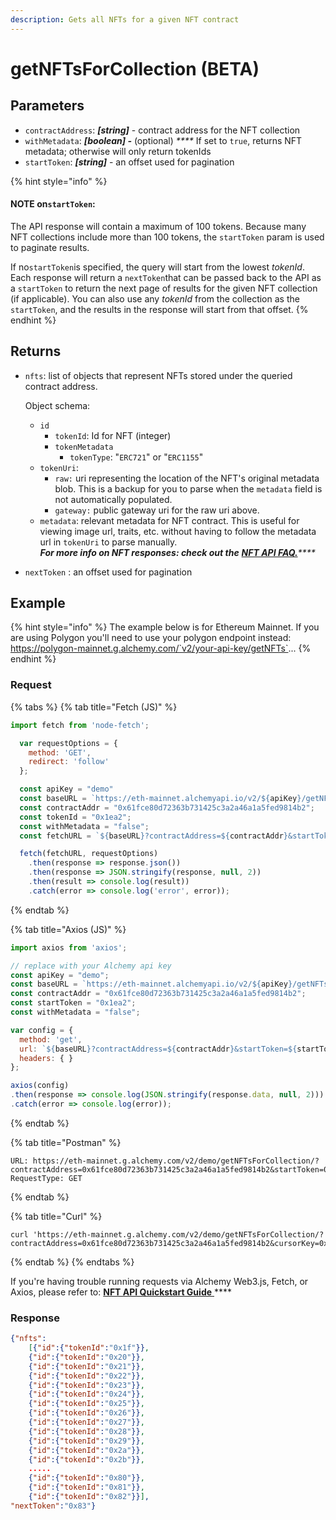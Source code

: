 ```yaml
---
description: Gets all NFTs for a given NFT contract
---
```


# getNFTsForCollection (BETA)

## Parameters

* `contractAddress`: _**\[string]**_ - contract address for the NFT collection
* `withMetadata`: _**\[boolean] -**_ (optional)  _****_  If set to `true`, returns NFT metadata; otherwise will only return tokenIds
* `startToken`: _**\[string]**_ - an offset used for pagination

{% hint style="info" %}
#### NOTE on`startToken`:&#x20;

The API response will contain a maximum of 100 tokens. Because many NFT collections include more than 100 tokens, the `startToken` param is used to paginate results.

If no`startToken`is specified, the query will start from the lowest _tokenId_. Each response will return a `nextToken`that can be passed back to the API as a `startToken` to return the next page of results for the given NFT collection (if applicable). You can also use any _tokenId_ from the collection as the `startToken`, and the results in the response will start from that offset.
{% endhint %}

## Returns

*   `nfts`: list of objects that represent NFTs stored under the queried contract address.&#x20;

    Object schema:

    * `id`
      * `tokenId`: Id for NFT (integer)&#x20;
      * `tokenMetadata`
        * `tokenType`: "`ERC721`" or "`ERC1155`"
    * `tokenUri`:
      * `raw:` uri representing the location of the NFT's original metadata blob. This is a backup for you to parse when the `metadata` field is not automatically populated.
      * `gateway:` public gateway uri for the raw uri above.
    * `metadata`: relevant metadata for NFT contract. This is useful for viewing image url, traits, etc. without having to follow the metadata url in `tokenUri` to parse manually. \
      _**For more info on NFT responses: check out the**_ [_**NFT API FAQ.**_](../../guides/nft-api-metadata.md#understanding-nft-metadata)_****_
* `nextToken` : an offset used for pagination

## Example

{% hint style="info" %}
The example below is for Ethereum Mainnet. If you are using Polygon you'll need to use your polygon endpoint instead: \
https://polygon-mainnet.g.alchemy.com/`v2/your-api-key/getNFTs`...
{% endhint %}

### Request

{% tabs %}
{% tab title="Fetch (JS)" %}
```javascript
import fetch from 'node-fetch';

  var requestOptions = {
    method: 'GET',
    redirect: 'follow'
  };

  const apiKey = "demo"
  const baseURL = `https://eth-mainnet.alchemyapi.io/v2/${apiKey}/getNFTsForCollection`;
  const contractAddr = "0x61fce80d72363b731425c3a2a46a1a5fed9814b2";
  const tokenId = "0x1ea2";
  const withMetadata = "false";
  const fetchURL = `${baseURL}?contractAddress=${contractAddr}&startToken=${tokenId}&withMetadata=${withMetadata}`;

  fetch(fetchURL, requestOptions)
    .then(response => response.json())
    .then(response => JSON.stringify(response, null, 2))
    .then(result => console.log(result))
    .catch(error => console.log('error', error));
```
{% endtab %}

{% tab title="Axios (JS)" %}
```javascript
import axios from 'axios';

// replace with your Alchemy api key
const apiKey = "demo";
const baseURL = `https://eth-mainnet.alchemyapi.io/v2/${apiKey}/getNFTsForCollection`;
const contractAddr = "0x61fce80d72363b731425c3a2a46a1a5fed9814b2";
const startToken = "0x1ea2";
const withMetadata = "false";

var config = {
  method: 'get',
  url: `${baseURL}?contractAddress=${contractAddr}&startToken=${startToken}&withMetadata=${withMetadata}`,
  headers: { }
};

axios(config)
.then(response => console.log(JSON.stringify(response.data, null, 2)))
.catch(error => console.log(error));
```
{% endtab %}

{% tab title="Postman" %}
```http
URL: https://eth-mainnet.g.alchemy.com/v2/demo/getNFTsForCollection/?contractAddress=0x61fce80d72363b731425c3a2a46a1a5fed9814b2&startToken=0x1ea2&withMetadata=false
RequestType: GET
```
{% endtab %}

{% tab title="Curl" %}
```
curl 'https://eth-mainnet.g.alchemy.com/v2/demo/getNFTsForCollection/?contractAddress=0x61fce80d72363b731425c3a2a46a1a5fed9814b2&cursorKey=0x1ea2&withMetadata=false'
```
{% endtab %}
{% endtabs %}

If you're having trouble running requests via Alchemy Web3.js, Fetch, or Axios, please refer to: [**NFT API Quickstart Guide** ](../../guides/nft-api-quickstart-guide.md)****

### Response

```json
{"nfts":
    [{"id":{"tokenId":"0x1f"}},
    {"id":{"tokenId":"0x20"}},
    {"id":{"tokenId":"0x21"}},
    {"id":{"tokenId":"0x22"}},
    {"id":{"tokenId":"0x23"}},
    {"id":{"tokenId":"0x24"}},
    {"id":{"tokenId":"0x25"}},
    {"id":{"tokenId":"0x26"}},
    {"id":{"tokenId":"0x27"}},
    {"id":{"tokenId":"0x28"}},
    {"id":{"tokenId":"0x29"}},
    {"id":{"tokenId":"0x2a"}},
    {"id":{"tokenId":"0x2b"}},
    .....
    {"id":{"tokenId":"0x80"}},
    {"id":{"tokenId":"0x81"}},
    {"id":{"tokenId":"0x82"}}],
"nextToken":"0x83"}
```



